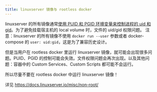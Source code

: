 ```yaml
---
title: linuxserver 镜像与 rootless docker
---
```



linuxserver 的所有镜像通常[使用 PUID 和 PGID 环境变量来控制进程的 uid 和 gid](https://docs.linuxserver.io/general/understanding-puid-and-pgid/)。为了避免挂载宿主机的 local volume 时，文件的 uid/gid 权限问题。
注意：linuxserver 的所有镜像不使用 `docker run --user` 参数或者 docker-compose 的 `user: uid:gid`，这是为了兼容历史设计。

但是当用户在 rootless docker 里运行 linuxserver 镜像，就可能会出现很多问题。PUID、PGID 的控制可能会失效。文件权限问题会再次出现。以及其他问题：容器中的 Custom Services、Custom Scripts 都可能不会运行。

所以尽量不要在 rootless docker 中运行 linuxserver 镜像！

详见 https://docs.linuxserver.io/misc/non-root/
